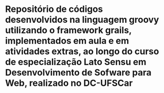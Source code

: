 # Repositório de códigos desenvolvidos na linguagem groovy utilizando o framework grails, implementados em aula e em atividades extras, ao longo do curso de especialização Lato Sensu em Desenvolvimento de Sofware para Web, realizado no DC-UFSCar
